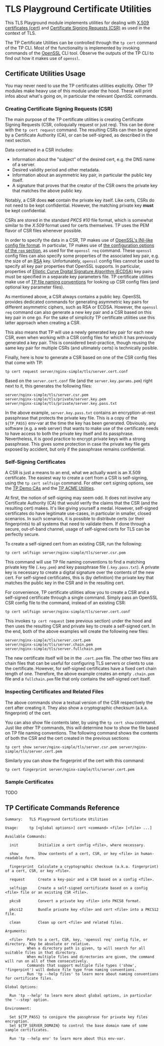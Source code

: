 # TLS Playground Certificate Utilities

This TLS Playground module implements utilities for dealing with [X.509 certificates (cert)](https://www.rfc-editor.org/rfc/rfc5280) and [Certificate Signing Requests (CSR)](https://www.rfc-editor.org/rfc/rfc2986) as used in the context of TLS.

The TP Certificate Utilities can be controlled through the `tp cert` command of the TP CLI.
Most of the functionality is implemented by invoking commands of the [OpenSSL](https://www.openssl.org/) CLI tool.
Observe the outputs of the TP CLI to find out how it makes use of `openssl`.



## Certificate Utilities Usage

You may never need to use the TP certificates utilities explicitly.
Other TP modules make heavy use of this module under the hood.
These will print infos about what's going on, in particular the relevant *OpenSSL* commands.

### Creating Certificate Signing Requests (CSR)

The main purpose of the TP certificate utilities is creating Certificate Signing Requests (CSR, colloquially request or just req).
This can be done with the `tp cert request` command.
The resulting CSRs can then be signed by a Certificate Authority (CA), or can be self-signed, as described in the next section.

Data contained in a CSR includes:

* Information about the "subject" of the desired cert, e.g. the DNS name of a server.
* Desired validity period and other metadata.
* Information about an asymmetric key pair, in particular the public key itself.
* A signature that proves that the creator of the CSR owns the private key that matches the above public key.

Notably, a CSR does **not** contain the private key itself.
Like certs, CSRs do not need to be kept confidential.
However, the matching private key **must** be kept confidential.

CSRs are stored in the standard *PKCS #10* file format, which is somewhat similar to the *X.509* format used for certs themselves.
TP uses the PEM flavor of CSR files whenever possible.

In order to specify the data in a CSR, TP makes use of [OpenSSL's INI-like config file format](https://www.openssl.org/docs/man3.1/man5/config.html).
In particular, TP makes use of [the configuration options of the `req` section](https://www.openssl.org/docs/man3.1/man1/openssl-req.html#CONFIGURATION-FILE-FORMAT), as used for the `openssl req` command.
These `openssl` config files can also specify some properties of the associated key pair, e.g. the size of an [RSA](https://en.wikipedia.org/wiki/RSA_(cryptosystem)) key.
Unfortunately, `openssl` config files cannot be used to specify all key pair properties that OpenSSL supports.
In particular, properties of [Elliptic Curve Digital Signature Algorithm (ECDSA)](https://en.wikipedia.org/wiki/Elliptic_Curve_Digital_Signature_Algorithm) key pairs must be specified in a separate key parameters file.
TP certificate utilities make use of [TP file naming conventions](../bin/README.md#file-naming-conventions) for looking up CSR config files (and optional key parameter files).

As mentioned above, a CSR always contains a public key.
OpenSSL provides dedicated commands for generating asymmetric key pairs for different asymmetric ciphers, such as RSA or ECDSA.
However, the `openssl req` command can also generate a new key pair and a CSR based on this key pair in one go.
For the sake of simplicity TP certificate utilities use this latter approach when creating a CSR.

This also means that TP will use a newly generated key pair for each new CSR, even when working with a CSR config files for which it has previously generated a key pair.
This is considered best-practice, though reusing the same key pair for multiple CSRs (and ultimately certs) is technically posible.

Finally, here is how to generate a CSR based on one of the CSR config files that come with TP:

```
tp cert request server/nginx-simple/tls/server.cert.conf
```

Based on the `server.cert.conf` file (and the `server.key.params.pem`) right next to it, this generates the following files:

```
server/nginx-simple/tls/server.csr.pem
server/nginx-simple/tls/private/server.key.pem
server/nginx-simple/tls/private/server.key.pass.txt
```

In the above example, `server.key.pass.txt` contains an encryption-at-rest passphrase that protects the private key file.
This is a copy of the `${TP_PASS}` env-var at the time the key has been generated.
Obviously, any software (e.g. a web server) that wants to make use of the certificate needs to have access to both the private key itself and its passphrase.
Nevertheless, it is good practice to encrypt private keys with a strong passphrase.
This gives some protection in case the private key file gets exposed by accident, but only if the passphrase remains confidential.

### Self-Signing Certificates

A CSR is just a means to an end, what we actually want is an X.509 certificate.
The easiest way to create a cert from a CSR is self-signing, using the `tp cert selfsign` command.
For other cert signing options, see the [TP Demo CAs](../ca/README.md) and the [TP ACME Utilities](../acme/README.md).

At first, the notion of self-signing may seem odd.
It does not involve any Certificate Authority (CA) that would verify the claims that the CSR (and the resulting cert) makes.
It's like giving yourself a medal.
However, self-signed certificates do have legitimate use-cases, in particular in smaller, closed scenarios.
In such scenarios, it is possible to distribute certs (or their fingerprints) to all systems that need to validate them.
If done through a secure, out-of-band channel, usage of self-signed certs for TLS can be perfectly secure.

To create a self-signed cert from an existing CSR, run the following:

```
tp cert selfsign server/nginx-simple/tls/server.csr.pem
```

This command will use TP file naming conventions to find a matching private key file (`.key.pem`) and key passphrase file (`.key.pass.txt`).
A private key is necessary to create a digital signature over the contents of the new cert.
For self-signed certificates, this is (by definition) the private key that matches the public key in the CSR and in the resulting cert.

For convenience, TP certificate utilities allow you to create a CSR and a self-signed certificate through a single command.
Simply pass an OpenSSL CSR config file to the command, instead of an existing CSR:

```
tp cert selfsign server/nginx-simple/tls/server.cert.conf
```

This invokes `tp cert request` (see previous section) under the hood and then uses the resulting CSR and private key to create a self-signed cert.
In the end, both of the above examples will create the following new files:

```
server/nginx-simple/tls/server.cert.pem
server/nginx-simple/tls/server.chain.pem
server/nginx-simple/tls/server.fullchain.pem
```

The new certificate itself will be in the `.cert.pem` file.
The other two files are chain files that can be useful for configuring TLS servers or clients to use the certificate.
However, for self-signed certificates have a fixed cert chain length of one.
Therefore, the above example creates an empty `.chain.pem` file and a `fullchain.pem` file that only contains the self-signed cert itself.

### Inspecting Certificates and Related Files

The above commands show a textual version of the CSR respectively the cert after creating it.
They also show a cryptographic checksum (a.k.a. fingerprint) of the cert.

You can also show file contents later, by using the `tp cert show` command.
Just like other TP commands, this will determine how to show the file based on TP file naming conventions.
The following command shows the contents of both the CSR and the cert created in the previous sections:

```
tp cert show server/nginx-simple/tls/server.csr.pem server/nginx-simple/tls/server.cert.pem
```

Similarly you can show the fingerprint of the cert with this command:

```
tp cert fingerprint server/nginx-simple/tls/server.cert.pem
```

### Sample Certificates

TODO

## TP Certificate Commands Reference

```
Summary:   TLS Playground Certificate Utilities

Usage:     tp [<global options>] cert <command> <file> [<file> ...]

Available Commands:

  init         Initialize a cert config <file>, where necessary.

  show         Show contents of a cert, CSR, or key <file> in human-readable form.

  fingerprint  Calculate a cryptographic checksum (a.k.a. fingerprint) of a cert, CSR, or key <file>.

  request      Create a key-pair and a CSR based on a config <file>.

  selfsign     Create a self-signed certificate based on a config <file> file or an existing CSR <file>.

  pkcs8        Convert a private key <file> into PKCS8 format.

  pkcs12       Bundle private key <file> and cert <file> into a PKCS12 file.

  clean        Clean up cert <file> and related files.

Arguments:

  <file>  Path to a cert, CSR, key, 'openssl req' config file, or directory. May be absolute or relative.
          When a directory path is given, tp will search for all suitable files in that directory.
          When multiple files and directories are given, the command will run on all of them consecutively.
          Commands that support multiple file types ('show', 'fingerpint') will deduce file type from naming conventions.
          Run 'tp --help files' to learn more about naming conventions for certificate files.

Global Options:

  Run 'tp --help' to learn more about global options, in particular the '--step' option.

Environment:

  Set ${TP_PASS} to conigure the passphrase for private key files encryption.
  Set ${TP_SERVER_DOMAIN} to control the base domain name of some sample certificates.

  Run 'tp --help env' to learn more about this env-var.
```
